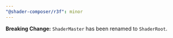 ```yaml
---
"@shader-composer/r3f": minor
---
```


**Breaking Change:** `ShaderMaster` has been renamed to `ShaderRoot`.
